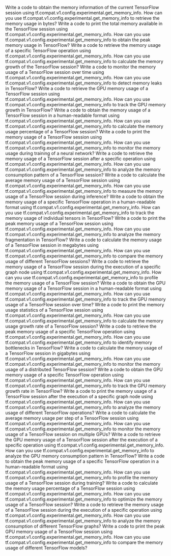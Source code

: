 Write a code to obtain the memory information of the current TensorFlow session using tf.compat.v1.config.experimental.get_memory_info.
How can you use tf.compat.v1.config.experimental.get_memory_info to retrieve the memory usage in bytes?
Write a code to print the total memory available in the TensorFlow session using tf.compat.v1.config.experimental.get_memory_info.
How can you use tf.compat.v1.config.experimental.get_memory_info to obtain the peak memory usage in TensorFlow?
Write a code to retrieve the memory usage of a specific TensorFlow operation using tf.compat.v1.config.experimental.get_memory_info.
How can you use tf.compat.v1.config.experimental.get_memory_info to calculate the memory growth of the TensorFlow session?
Write a code to monitor the memory usage of a TensorFlow session over time using tf.compat.v1.config.experimental.get_memory_info.
How can you use tf.compat.v1.config.experimental.get_memory_info to detect memory leaks in TensorFlow?
Write a code to retrieve the GPU memory usage of a TensorFlow session using tf.compat.v1.config.experimental.get_memory_info.
How can you use tf.compat.v1.config.experimental.get_memory_info to track the GPU memory growth in TensorFlow?
Write a code to obtain the memory usage of a TensorFlow session in a human-readable format using tf.compat.v1.config.experimental.get_memory_info.
How can you use tf.compat.v1.config.experimental.get_memory_info to calculate the memory usage percentage of a TensorFlow session?
Write a code to print the memory usage of a TensorFlow session using tf.compat.v1.config.experimental.get_memory_info.
How can you use tf.compat.v1.config.experimental.get_memory_info to monitor the memory usage during training of a neural network?
Write a code to retrieve the memory usage of a TensorFlow session after a specific operation using tf.compat.v1.config.experimental.get_memory_info.
How can you use tf.compat.v1.config.experimental.get_memory_info to analyze the memory consumption pattern of a TensorFlow session?
Write a code to calculate the average memory usage of a TensorFlow session using tf.compat.v1.config.experimental.get_memory_info.
How can you use tf.compat.v1.config.experimental.get_memory_info to measure the memory usage of a TensorFlow session during inference?
Write a code to obtain the memory usage of a specific TensorFlow operation in a human-readable format using tf.compat.v1.config.experimental.get_memory_info.
How can you use tf.compat.v1.config.experimental.get_memory_info to track the memory usage of individual tensors in TensorFlow?
Write a code to print the peak memory usage of a TensorFlow session using tf.compat.v1.config.experimental.get_memory_info.
How can you use tf.compat.v1.config.experimental.get_memory_info to analyze the memory fragmentation in TensorFlow?
Write a code to calculate the memory usage of a TensorFlow session in megabytes using tf.compat.v1.config.experimental.get_memory_info.
How can you use tf.compat.v1.config.experimental.get_memory_info to compare the memory usage of different TensorFlow sessions?
Write a code to retrieve the memory usage of a TensorFlow session during the execution of a specific graph node using tf.compat.v1.config.experimental.get_memory_info.
How can you use tf.compat.v1.config.experimental.get_memory_info to profile the memory usage of a TensorFlow session?
Write a code to obtain the GPU memory usage of a TensorFlow session in a human-readable format using tf.compat.v1.config.experimental.get_memory_info.
How can you use tf.compat.v1.config.experimental.get_memory_info to track the GPU memory usage of a TensorFlow session over time?
Write a code to print the memory usage statistics of a TensorFlow session using tf.compat.v1.config.experimental.get_memory_info.
How can you use tf.compat.v1.config.experimental.get_memory_info to calculate the memory usage growth rate of a TensorFlow session?
Write a code to retrieve the peak memory usage of a specific TensorFlow operation using tf.compat.v1.config.experimental.get_memory_info.
How can you use tf.compat.v1.config.experimental.get_memory_info to identify memory bottlenecks in TensorFlow?
Write a code to calculate the memory usage of a TensorFlow session in gigabytes using tf.compat.v1.config.experimental.get_memory_info.
How can you use tf.compat.v1.config.experimental.get_memory_info to monitor the memory usage of a distributed TensorFlow session?
Write a code to obtain the GPU memory usage of a specific TensorFlow operation using tf.compat.v1.config.experimental.get_memory_info.
How can you use tf.compat.v1.config.experimental.get_memory_info to track the GPU memory growth rate in TensorFlow?
Write a code to print the memory usage of a TensorFlow session after the execution of a specific graph node using tf.compat.v1.config.experimental.get_memory_info.
How can you use tf.compat.v1.config.experimental.get_memory_info to analyze the memory usage of different TensorFlow operations?
Write a code to calculate the average memory usage per step of a TensorFlow session using tf.compat.v1.config.experimental.get_memory_info.
How can you use tf.compat.v1.config.experimental.get_memory_info to monitor the memory usage of a TensorFlow session on multiple GPUs?
Write a code to retrieve the GPU memory usage of a TensorFlow session after the execution of a specific operation using tf.compat.v1.config.experimental.get_memory_info.
How can you use tf.compat.v1.config.experimental.get_memory_info to analyze the GPU memory consumption pattern in TensorFlow?
Write a code to obtain the peak memory usage of a specific TensorFlow operation in a human-readable format using tf.compat.v1.config.experimental.get_memory_info.
How can you use tf.compat.v1.config.experimental.get_memory_info to profile the memory usage of a TensorFlow session during training?
Write a code to calculate the memory usage percentage of a TensorFlow session using tf.compat.v1.config.experimental.get_memory_info.
How can you use tf.compat.v1.config.experimental.get_memory_info to optimize the memory usage of a TensorFlow session?
Write a code to retrieve the memory usage of a TensorFlow session during the execution of a specific operation using tf.compat.v1.config.experimental.get_memory_info.
How can you use tf.compat.v1.config.experimental.get_memory_info to analyze the memory consumption of different TensorFlow graphs?
Write a code to print the peak GPU memory usage of a TensorFlow session using tf.compat.v1.config.experimental.get_memory_info.
How can you use tf.compat.v1.config.experimental.get_memory_info to compare the memory usage of different TensorFlow models?